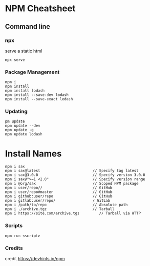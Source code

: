 # NPM Cheatsheet

## Command line
### npx
serve a static html
```
npx serve
```

### Package Management
```
npm i
npm install
npm install lodash
npm install --save-dev lodash
npm install --save-exact lodash
```

### Updating
```
pm update
npm update --dev
npm update -g
npm update lodash
```

# Install Names
```
npm i sax
npm i sax@latest	                    // Specify tag latest
npm i sax@3.0.0	                        // Specify version 3.0.0
npm i sax@">=1 <2.0"	                // Specify version range
npm i @org/sax                          // Scoped NPM package
npm i user/repo//                       // GitHub
npm i user/repo#master	                // GitHub
npm i github:user/repo                  // GitHub
npm i gitlab:user/repo/                 / GitLab
npm i /path/to/repo                     // Absolute path
npm i ./archive.tgz                     // Tarball
npm i https://site.com/archive.tgz         // Tarball via HTTP
```

### Scripts
```
npm run <script>
```

### Credits
credit https://devhints.io/npm
